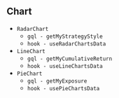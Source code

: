 ## Chart

- `RadarChart`
  - `gql - getMyStrategyStyle`
  - `hook - useRadarChartsData`
- `LineChart`
    - `gql - getMyCumulativeReturn`
    - `hook - useLineChartsData`
- `PieChart`
    - `gql - getMyExposure`
    - `hook - usePieChartsData`